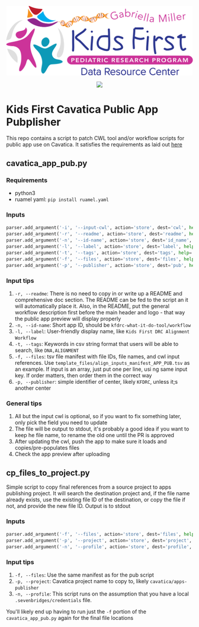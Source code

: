 <p align="center">
  <img src="docs/kids_first_logo.svg" alt="Kids First repository logo" width="660px" />
</p>
<p align="center">
  <a href="https://github.com/kids-first/kf-template-repo/blob/master/LICENSE"><img src="https://img.shields.io/github/license/kids-first/kf-template-repo.svg?style=for-the-badge"></a>
</p>

# Kids First Cavatica Public App Pubplisher

This repo contains a script to patch CWL tool and/or workflow scripts for public app use on Cavatica.
It satisfies the requirements as laid out [here](https://www.notion.so/d3b/Cavatica-public-app-publishing-e8b8f28f0a2544ecbfe641855a8c1efb)

## cavatica_app_pub.py

### Requirements
 - python3
 - ruamel yaml: `pip install ruamel.yaml`

### Inputs
```python
parser.add_argument('-i', '--input-cwl', action='store', dest='cwl', help='Input cwl file',required=True)
parser.add_argument('-r', '--readme', action='store', dest='readme', help='Readme file to insert into workflow/tool doc, if applicable', required=False)
parser.add_argument('-n', '--id-name', action='store', dest='id_name', help='Short app ID link name to use, i.e. kfdrc-align-wf', required=False)
parser.add_argument('-l', '--label', action='store', dest='label', help='User-friendly label to add to tool/workflow cwl, if needed', required=False)
parser.add_argument('-t', '--tags', action='store', dest='tags', help='Seven bridges tags file, as csv string, ex RNASEQ,FUSION', required=False)
parser.add_argument('-f', '--files', action='store', dest='files', help='Cavatica-style tsv manifest with file ID, file name, and associated cwl input key', required=False)
parser.add_argument('-p', '--publisher', action='store', dest='pub', help='Publisher name', required=False, default="KFDRC")
```

### Input tips
1. `-r, --readme`: There is no need to copy in or write up a README and comprehensive doc section. The README can be fed to the script an it will automatically place it. Also, in the README, put the general workflow description first before the main header and logo - that way the public app preview will display properly
1. `-n, --id-name`: Short app ID, should be `kfdrc-what-it-do-tool/workflow`
1. `-l, --label`: User-friendly display name, like `Kids First DRC Alignment Workflow`
1. `-t, --tags`: Keywords in csv string format that users will be able to search, like `DNA,ALIGNMENT`
1. `-f, --files`: tsv file manifest with file IDs, file names, and cwl input references. Use `template_files/align_inputs_manifest_APP_PUB.tsv` as an example. If input is an array, just put one per line, usi ng same input key. If order matters, then order them in the correct way
1. `-p, --publisher`: simple identifier of center, likely `KFDRC`, unless it;s another center

### General tips
1. All but the input cwl is optional, so if you want to fix something later, only pick the field you need to update
1. The file will be output to stdout, it's probably a good idea if you want to keep he file name, to rename the old one until the PR is approved
1. After updating the cwl, push the app to make sure it loads and copies/pre-populates files
1. Check the app preview after uploading

## cp_files_to_project.py
Simple script to copy final references from a source project to apps publishing project.
It will search the destination project and, if the file name already exists, use the existing file ID of the destination, or copy the file if not, and provide the new file ID. Output is to stdout

### Inputs
```python
parser.add_argument('-f', '--files', action='store', dest='files', help='Cavatica-style tsv manifest with file ID, file name, and associated cwl input key', required=False)
parser.add_argument('-p', '--project', action='store', dest='project', help='Project to copy to', required=True, default="cavatica/apps-publisher")
parser.add_argument('-n', '--profile', action='store', dest='profile', help='Cavatica profile name', required=True, default="cavatica")
```

### Input tips
1. `-f, --files`: Use the same manifest as for the pub script
1. `-p, --project`: Cavatica project name to copy to, likely `cavatica/apps-publisher`
1. `-n, --profile`: This script runs on the assumption that you have a local `.sevenbridges/credentials` file.

You'll likely end up having to run just the `-f` portion of the `cavatica_app_pub.py` again for the final file locations